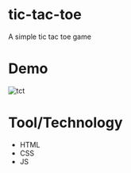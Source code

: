 # tic-tac-toe
A simple tic tac toe game

# Demo

![tct](https://user-images.githubusercontent.com/49182604/190093663-f0e4ed30-f0b6-491a-bc02-ec97501d6755.jpg)

# Tool/Technology

- HTML
- CSS
- JS
